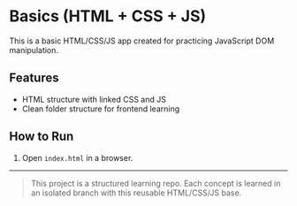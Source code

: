 # Basics (HTML + CSS + JS)

This is a basic HTML/CSS/JS app created for practicing JavaScript DOM manipulation.

## Features

- HTML structure with linked CSS and JS
- Clean folder structure for frontend learning

## How to Run

1. Open `index.html` in a browser.

---

> This project is a structured learning repo. Each concept is learned in an isolated branch with this reusable HTML/CSS/JS base.
